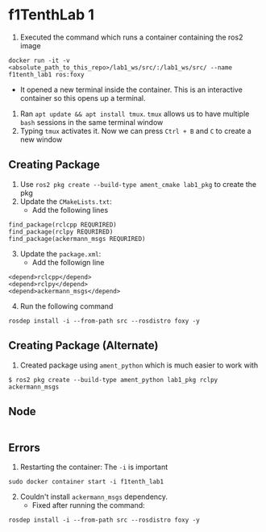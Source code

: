 # f1TenthLab 1
1. Executed the command which runs a container containing the ros2 image
```
docker run -it -v <absolute_path_to_this_repo>/lab1_ws/src/:/lab1_ws/src/ --name f1tenth_lab1 ros:foxy
```
- It opened a new terminal inside the container. This is an interactive container so this opens up a terminal.
1. Ran `apt update && apt install tmux`. `tmux` allows us to have multiple `bash` sessions in the same terminal window
2. Typing `tmux` activates it. Now we can press `Ctrl + B` and `C` to create a new window

## Creating Package 
1. Use `ros2 pkg create --build-type ament_cmake lab1_pkg` to create the pkg
2. Update the `CMakeLists.txt`:
	- Add the following lines
 ```
 find_package(rclcpp REQURIRED)
 find_package(rclpy REQURIRED)
 find_package(ackermann_msgs REQURIRED)
```
3. Update the `package.xml`:
	- Add the followign line
 ```
 <depend>rclcpp</depend>
 <depend>rclpy</depend>
 <depend>ackermann_msgs</depend>
```
4. Run the following command
```
rosdep install -i --from-path src --rosdistro foxy -y
```

## Creating Package (Alternate)
1. Created package using `ament_python` which is much easier to work with
```
$ ros2 pkg create --build-type ament_python lab1_pkg rclpy ackermann_msgs
```

## Node
```python


```

## Errors 
1. Restarting the container:  The `-i` is important
```
sudo docker container start -i f1tenth_lab1
```

2. Couldn't install `ackermann_msgs` dependency. 
	- Fixed after running the command:
```
rosdep install -i --from-path src --rosdistro foxy -y
```


